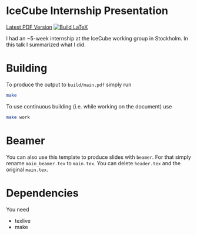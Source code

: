 IceCube Internship Presentation
===
[Latest PDF Version](https://github.com/The-Ludwig/icecube-internship-presentation/releases/latest/download/icecube-internship-presentation.pdf)
[![Build LaTeX](https://github.com/The-Ludwig/icecube-internship-presentation/actions/workflows/build.yml/badge.svg)](https://github.com/The-Ludwig/icecube-internship-presentation/actions/workflows/build.yml)

I had an ~5-week internship at the IceCube working group in Stockholm. In this talk I summarized what I did.


# Building
To produce the output to `build/main.pdf` simply run
```sh
make
```

To use continuous building (i.e. while working on the document) use 
```sh
make work
```

# Beamer
You can also use this template to produce slides with `beamer`.
For that simply rename `main_beamer.tex` to `main.tex`. 
You can delete `header.tex` and the original `main.tex`. 

# Dependencies 
You need 
- texlive 
- make
